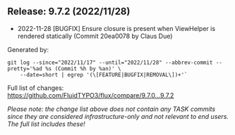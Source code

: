 ## Release: 9.7.2 (2022/11/28)

* 2022-11-28 [BUGFIX] Ensure closure is present when ViewHelper is rendered statically (Commit 20ea0078 by Claus Due)

Generated by:

```
git log --since="2022/11/17" --until="2022/11/28" --abbrev-commit --pretty='%ad %s (Commit %h by %an)' \
    --date=short | egrep '(\[FEATURE|BUGFIX|REMOVAL\])+'`
```

Full list of changes: https://github.com/FluidTYPO3/flux/compare/9.7.0...9.7.2

*Please note: the change list above does not contain any TASK commits since they are considered 
infrastructure-only and not relevant to end users. The full list includes these!*


